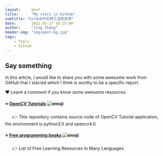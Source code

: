 ```yaml
---
layout:     post
title:      "My stars in GitHub"
subtitle: "GitHub中实用工具和资源"
date:       2021-03-17 10:25:00
author:     "Jing Zhang"
header-img: "img/post-bg.jpg"
tags:
    - Tools
    - Github
---
```





## Say something

In this article, I would like to share you with some awesome work from GitHub that I starred which I think is worthy to be a specific report. 

❤️ Leave a comment if you know some awesome resources.<br>

#### ⭐ [OpenCV Tutorials](https://github.com/JimmyHHua/opencv_tutorials) ![emoji]( https://img.shields.io/github/stars/JimmyHHua/opencv_tutorials?style=social)
&nbsp; &nbsp;&nbsp;&nbsp;  👉 This repository contains source code of OpenCV Tutorial application, the environment is python3.0 and opencv4.0.

#### ⭐ [Free programming books](https://github.com/EbookFoundation/free-programming-books) ![emoji]( https://img.shields.io/github/stars/EbookFoundation/free-programming-books?style=social)
&nbsp; &nbsp;&nbsp;&nbsp;  👉 List of Free Learning Resources In Many Languages.

